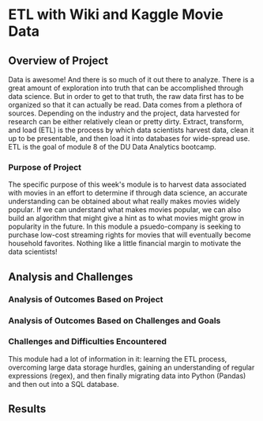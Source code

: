 # ETL with Wiki and Kaggle Movie Data

## Overview of Project
Data is awesome! And there is so much of it out there to analyze. There is a great amount of exploration into truth that can be accomplished through data science. But in order to get to that truth, the raw data first has to be organized so that it can actually be read. Data comes from a plethora of sources. Depending on the industry and the project, data harvested for research can be either relatively clean or pretty dirty. Extract, transform, and load (ETL) is the process by which data scientists harvest data, clean it up to be presentable, and then load it into databases for wide-spread use. ETL is the goal of module 8 of the DU Data Analytics bootcamp.

### Purpose of Project
The specific purpose of this week's module is to harvest data associated with movies in an effort to determine if through data science, an accurate understanding can be obtained about what really makes movies widely popular. If we can understand what makes movies popular, we can also build an algorithm that might give a hint as to what movies might grow in popularity in the future. In this module a psuedo-company is seeking to purchase low-cost streaming rights for movies that will eventually become household favorites. Nothing like a little financial margin to motivate the data scientists!

## Analysis and Challenges

### Analysis of Outcomes Based on Project

### Analysis of Outcomes Based on Challenges and Goals

### Challenges and Difficulties Encountered
This module had a lot of information in it: learning the ETL process, overcoming large data storage hurdles, gaining an understanding of regular expressions (regex), and then finally migrating data into Python (Pandas) and then out into a SQL database.

## Results
